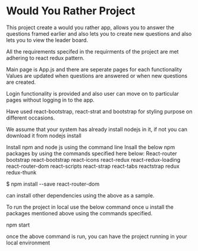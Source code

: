 # Would You Rather Project

This project create a would you rather app, allows you to answer the questions framed earlier and also lets you to create new questions and also lets you to view the leader board.

All the requirements specifed in the requirments of the project are met adhering to react redux pattern.

Main page is App.js and there are seperate pages for each functionality
Values are updated when questions are answered or when new questions are created.

Login functionality is provided and also user can move on to particular pages without logging in to the app.

Have used react-bootstrap, react-strat and bootstrap for styling purpose on different occasions.


We assume that your system has already install nodejs in it, if not you can download it from
nodejs install

Install npm and node js using the command line
Insall the below npm packages by using the commands specified here below:
React-router
bootstrap
react-bootstrap
react-icons 
react-redux 
react-redux-loading
react-router-dom
react-scripts
react-strap
react-tabs
reactstrap
redux
redux-thunk

$ npm install --save react-router-dom

can install other dependencies using the above as a sample.

To run the project in local use the below command once u install the packages mentioned above using
the commands specified.

npm start

once the above command is run, you can have the project running in your local environment